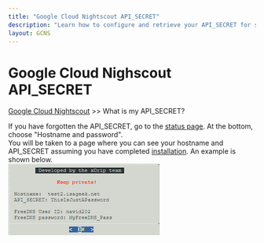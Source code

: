 ```yaml
---
title: "Google Cloud Nightscout API_SECRET"
description: "Learn how to configure and retrieve your API_SECRET for secure REST API access in Google Cloud Nightscout."
layout: GCNS
---
```


# Google Cloud Nighscout API_SECRET
[Google Cloud Nightscout](./GoogleCloud.md) >> What is my API_SECRET?  
  
If you have forgotten the API_SECRET, go to the [status page](./Status.md).  At the bottom, choose "Hostname and password".  
You will be taken to a page where you can see your hostname and API_SECRET assuming you have completed [installation](./GoogleCloud.md).  An example is shown below.  
![Hostname](./images/Hostname.png)  
  
  
